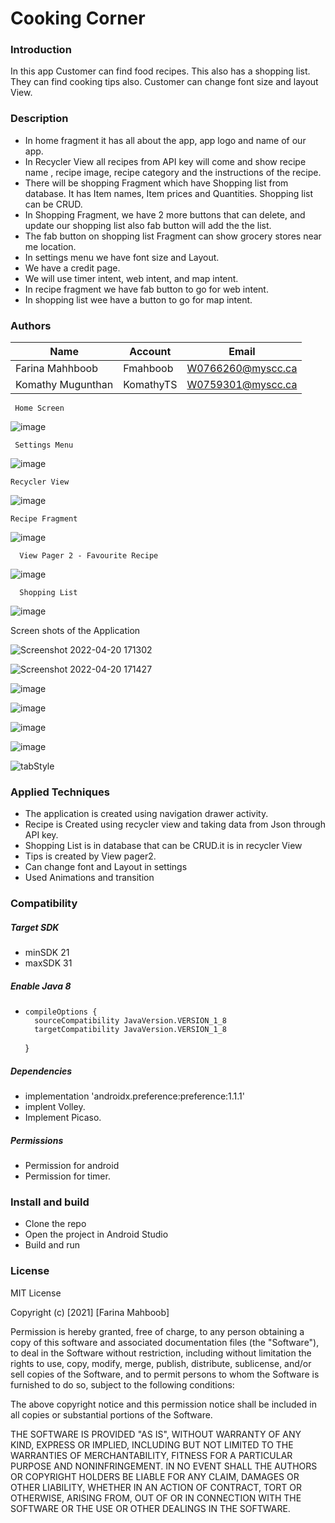 # **Cooking Corner**

### Introduction
In this app Customer can find food recipes. This also has a shopping list. They can find cooking tips also. Customer can change font size and layout View.

### Description
*	In home fragment it has all about the app, app logo and name of our app.
*	In Recycler View all recipes from API key will come and show recipe name , recipe image, recipe category and the instructions of the recipe.
*	There will be shopping Fragment which have Shopping list from database. It has Item names, Item prices and Quantities. Shopping list can be CRUD.
*	In Shopping Fragment, we have 2 more buttons that can delete, and update our shopping list also fab button will add the the list. 
*	The fab button on shopping list Fragment can show grocery stores near me location.
*	In settings menu we have font size and Layout.
*	We have a credit page.
*	We will use timer intent, web intent, and map intent.
*	In recipe fragment we have fab button to go for web intent.
*	In shopping list wee have a button to go for map intent.



### Authors

| 		Name          |     Account |      Email         |
| ----------------  | ------------| ------------------ |
| Farina Mahhboob   | Fmahboob    | W0766260@myscc.ca
| Komathy Mugunthan | KomathyTS   | W0759301@myscc.ca


     Home Screen
 
![image](https://user-images.githubusercontent.com/91429784/156242035-9fe52012-185f-4bcd-85ea-a07960518bf1.png)

     Settings Menu

![image](https://user-images.githubusercontent.com/91429784/156242092-e25237e8-4b99-47e7-b1b1-38f3de3c3c75.png)


    Recycler View       
    
![image](https://user-images.githubusercontent.com/91429784/156243117-7c1f27d1-dd0c-4fc6-9ad9-ef11d5567791.png)

    Recipe Fragment
    
![image](https://user-images.githubusercontent.com/91429784/156243270-655f0221-9e85-4c24-9e18-b3dfd5d1ea60.png)

      View Pager 2 - Favourite Recipe

![image](https://user-images.githubusercontent.com/91429784/156243397-477162c5-10d2-47fd-8458-edc46373f848.png)

      Shopping List
![image](https://user-images.githubusercontent.com/91429784/156243458-61bc5e11-db01-493c-82ab-f44316137b26.png)



Screen shots of the Application

![Screenshot 2022-04-20 171302](https://user-images.githubusercontent.com/91429784/164325429-95a825c4-e7da-4821-8519-b797ae975064.png)


![Screenshot 2022-04-20 171427](https://user-images.githubusercontent.com/91429784/164325578-63594387-9d5c-4051-a101-da70b4d95c7b.png)


![image](https://user-images.githubusercontent.com/91429784/164325659-d6d75763-410f-4e82-a2d9-5474ba4c5601.png)


![image](https://user-images.githubusercontent.com/91429784/164325873-2a95049e-daa8-49da-952b-fa3447d6a020.png)

![image](https://user-images.githubusercontent.com/91429784/164325914-478a908c-0c05-4707-9dfa-240bd432bb55.png)

![image](https://user-images.githubusercontent.com/91429784/164325950-b3be2bec-e4c3-4f2c-a8c4-89e6d68de63e.png)

![tabStyle](https://user-images.githubusercontent.com/91558787/164366479-77a4817c-3601-45bb-9499-0e47d8986155.JPG)

### Applied Techniques

* The application is created using navigation drawer activity.
* Recipe is Created using recycler view and taking data from Json through API key.
* Shopping List is in database that can be CRUD.it is in recycler View
* Tips is created by View pager2.
* Can change font and Layout in settings
* Used Animations and transition
### Compatibility


##### Target SDK
* minSDK 21
* maxSDK 31

##### Enable Java 8
*     compileOptions {
        sourceCompatibility JavaVersion.VERSION_1_8
        targetCompatibility JavaVersion.VERSION_1_8
    }
##### Dependencies
*   implementation 'androidx.preference:preference:1.1.1'
*   implent Volley.
*   Implement Picaso.

##### Permissions
* Permission for android
* Permission for timer.


### Install and build

* Clone the repo
* Open the project in Android Studio
* Build and run


### License

MIT License

Copyright (c) [2021] [Farina Mahboob]

Permission is hereby granted, free of charge, to any person obtaining a copy
of this software and associated documentation files (the "Software"), to deal
in the Software without restriction, including without limitation the rights
to use, copy, modify, merge, publish, distribute, sublicense, and/or sell
copies of the Software, and to permit persons to whom the Software is
furnished to do so, subject to the following conditions:

The above copyright notice and this permission notice shall be included in all
copies or substantial portions of the Software.

THE SOFTWARE IS PROVIDED "AS IS", WITHOUT WARRANTY OF ANY KIND, EXPRESS OR
IMPLIED, INCLUDING BUT NOT LIMITED TO THE WARRANTIES OF MERCHANTABILITY,
FITNESS FOR A PARTICULAR PURPOSE AND NONINFRINGEMENT. IN NO EVENT SHALL THE
AUTHORS OR COPYRIGHT HOLDERS BE LIABLE FOR ANY CLAIM, DAMAGES OR OTHER
LIABILITY, WHETHER IN AN ACTION OF CONTRACT, TORT OR OTHERWISE, ARISING FROM,
OUT OF OR IN CONNECTION WITH THE SOFTWARE OR THE USE OR OTHER DEALINGS IN THE
SOFTWARE.




